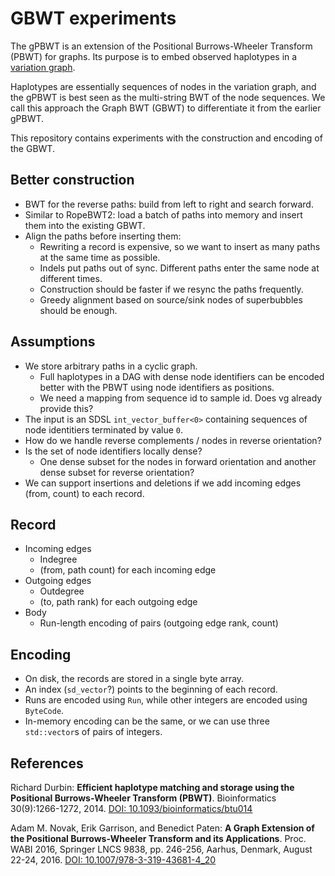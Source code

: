# GBWT experiments

The gPBWT is an extension of the Positional Burrows-Wheeler Transform (PBWT) for graphs. Its purpose is to embed observed haplotypes in a [variation graph](https://github.com/vgteam/vg).

Haplotypes are essentially sequences of nodes in the variation graph, and the gPBWT is best seen as the multi-string BWT of the node sequences. We call this approach the Graph BWT (GBWT) to differentiate it from the earlier gPBWT.

This repository contains experiments with the construction and encoding of the GBWT.

## Better construction

* BWT for the reverse paths: build from left to right and search forward.
* Similar to RopeBWT2: load a batch of paths into memory and insert them into the existing GBWT.
* Align the paths before inserting them:
  * Rewriting a record is expensive, so we want to insert as many paths at the same time as possible.
  * Indels put paths out of sync. Different paths enter the same node at different times.
  * Construction should be faster if we resync the paths frequently.
  * Greedy alignment based on source/sink nodes of superbubbles should be enough.

## Assumptions

* We store arbitrary paths in a cyclic graph.
  * Full haplotypes in a DAG with dense node identifiers can be encoded better with the PBWT using node identifiers as positions.
  * We need a mapping from sequence id to sample id. Does vg already provide this?
* The input is an SDSL `int_vector_buffer<0>` containing sequences of node identitiers terminated by value `0`.
* How do we handle reverse complements / nodes in reverse orientation?
* Is the set of node identifiers locally dense?
  * One dense subset for the nodes in forward orientation and another dense subset for reverse orientation?
* We can support insertions and deletions if we add incoming edges (from, count) to each record.

## Record

* Incoming edges
  * Indegree
  * (from, path count) for each incoming edge
* Outgoing edges
  * Outdegree
  * (to, path rank) for each outgoing edge
* Body
  * Run-length encoding of pairs (outgoing edge rank, count)

## Encoding

* On disk, the records are stored in a single byte array.
* An index (`sd_vector`?) points to the beginning of each record.
* Runs are encoded using `Run`, while other integers are encoded using `ByteCode`.
* In-memory encoding can be the same, or we can use three `std::vector`s of pairs of integers.

## References

Richard Durbin: **Efficient haplotype matching and storage using the Positional Burrows-Wheeler Transform (PBWT)**.
Bioinformatics 30(9):1266-1272, 2014.
[DOI: 10.1093/bioinformatics/btu014](https://doi.org/10.1093/bioinformatics/btu014)

Adam M. Novak, Erik Garrison, and Benedict Paten: **A Graph Extension of the Positional Burrows-Wheeler Transform and its Applications**.
Proc. WABI 2016, Springer LNCS 9838, pp. 246-256, Aarhus, Denmark, August 22-24, 2016.
[DOI: 10.1007/978-3-319-43681-4_20](https://doi.org/10.1007/978-3-319-43681-4_20)
